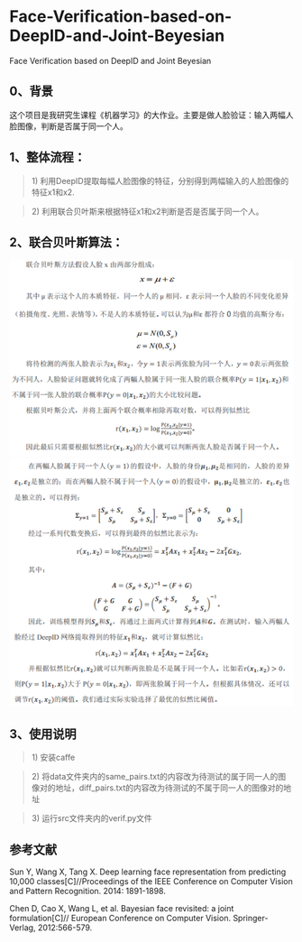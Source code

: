 # Face-Verification-based-on-DeepID-and-Joint-Beyesian
Face Verification based on DeepID and Joint Beyesian 

## 0、背景
这个项目是我研究生课程《机器学习》的大作业。主要是做人脸验证：输入两幅人脸图像，判断是否属于同一个人。


## 1、整体流程：
> 1\) 利用DeepID提取每幅人脸图像的特征，分别得到两幅输入的人脸图像的特征x1和x2.

> 2\) 利用联合贝叶斯来根据特征x1和x2判断是否是否属于同一个人。

## 2、联合贝叶斯算法：       
![image](https://github.com/ShirleyGxd/Face-Verification-based-on-DeepID-and-Joint-Beyesian/blob/master/ImagesForReadMeFile/Beiyes1.PNG)
![image](https://github.com/ShirleyGxd/Face-Verification-based-on-DeepID-and-Joint-Beyesian/blob/master/ImagesForReadMeFile/Beiyes2.PNG)

## 3、使用说明
> 1\) 安装caffe

> 2\) 将data文件夹内的same_pairs.txt的内容改为待测试的属于同一人的图像对的地址，diff_pairs.txt的内容改为待测试的不属于同一人的图像对的地址

> 3\) 运行src文件夹内的verif.py文件 

## 参考文献

Sun Y, Wang X, Tang X. Deep learning face representation from predicting 10,000 classes[C]//Proceedings of the IEEE Conference on Computer Vision and Pattern Recognition. 2014: 1891-1898.

Chen D, Cao X, Wang L, et al. Bayesian face revisited: a joint formulation[C]// European Conference on Computer Vision. Springer-Verlag, 2012:566-579.
